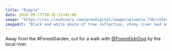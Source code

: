 ```yaml
---
title: "Ripple"
date: 2018-09-17T10:35:21+01:00
image: "https://res.cloudinary.com/growdigital/image/upload/w_736/v1544352625/ripple-44722376371.jpg"
imageAlt: "Black and white photo of tree reflection, stony river bed and ripple"
---
```


Away from the #ForestGarden, out for a walk with [@ForestGdnDog](https://twitter.com/forestgdndog) by the local river. 
